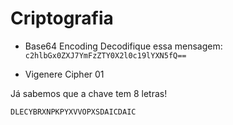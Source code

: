 # Criptografia

- Base64 Encoding
Decodifique essa mensagem:  
 ```c2hlbGx0ZXJ7YmFzZTY0X2l0c19lYXN5fQ==```  

- Vigenere Cipher 01

Já sabemos que a chave tem 8 letras!

```DLECYBRXNPKPYXVVOPXSDAICDAIC```
